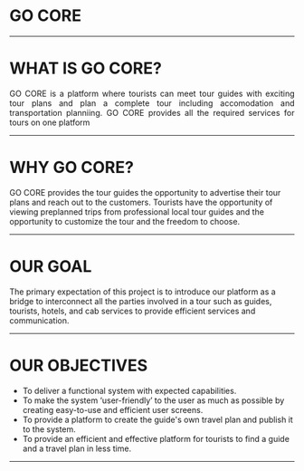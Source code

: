# GO CORE

---

# WHAT IS **GO CORE**? 

<p align=justify>GO CORE is a platform where tourists can meet tour guides with exciting tour plans and plan a complete tour including accomodation and transportation planniing. GO CORE provides all the required services for tours on one platform</p>


---
# WHY **GO CORE**? 

<p align=justify>

GO CORE provides the tour guides the opportunity to advertise their tour plans and reach out to the customers. Tourists have the opportunity of viewing preplanned trips from professional local tour guides and the opportunity to customize the tour and the freedom to choose.</p>


---
# OUR GOAL  

<p align=justify>

The primary expectation of this project is to introduce our platform as a bridge to interconnect all the parties involved in a tour such as guides, tourists, hotels, and cab services to provide efficient services and communication.
</p>

---

# OUR OBJECTIVES

 - To deliver a functional system with expected capabilities. 
 - To make the system ‘user-friendly’ to the user as much as possible by creating easy-to-use and efficient user screens.
 - To provide a platform to create the guide's own travel plan and publish it to the system.
 - To provide an efficient and effective platform for tourists to find a guide and a travel plan in less time.

---


